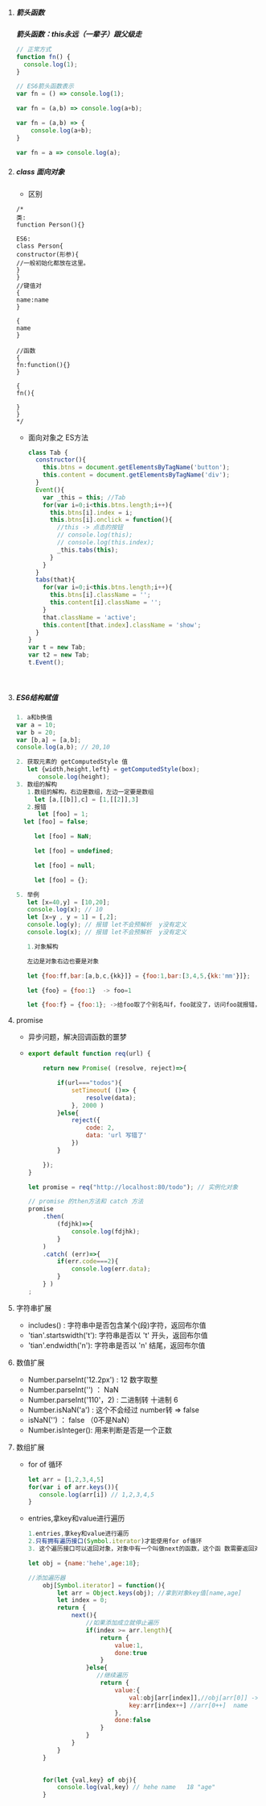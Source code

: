 1. ##### 箭头函数

   ***箭头函数：this永远（一辈子）跟父级走***

   ```javascript
   // 正常方式
   function fn() {
     console.log(1);
   }

   // ES6箭头函数表示
   var fn = () => console.log(1);

   var fn = (a,b) => console.log(a+b);

   var fn = (a,b) => {
       console.log(a+b);
   }

   var fn = a => console.log(a);
   ```

2. ##### class 面向对象

   - 区别

   ```javscript
   /*
   类:
   function Person(){}

   ES6:
   class Person{
   constructor(形参){
   //一般初始化都放在这里。
   }
   }
   //键值对
   {
   name:name
   }

   {
   name
   }

   //函数
   {
   fn:function(){}
   }

   {
   fn(){

   }
   }
   */
   ```

   - 面向对象之 ES方法

     ```javascript
     class Tab {
       constructor(){
         this.btns = document.getElementsByTagName('button');
         this.content = document.getElementsByTagName('div');
       }
       Event(){
         var _this = this; //Tab
         for(var i=0;i<this.btns.length;i++){
           this.btns[i].index = i;
           this.btns[i].onclick = function(){
             //this -> 点击的按钮
             // console.log(this);
             // console.log(this.index);
             _this.tabs(this);
           }
         }
       }
       tabs(that){
         for(var i=0;i<this.btns.length;i++){
           this.btns[i].className = '';
           this.content[i].className = '';
         }
         that.className = 'active';
         this.content[that.index].className = 'show';
       }
     }
     var t = new Tab;
     var t2 = new Tab;
     t.Event();
     ```

     ​

3. ##### ES6结构赋值

   ```javascript
   1. a和b换值
   var a = 10;
   var b = 20;
   var [b,a] = [a,b];
   console.log(a,b); // 20,10

   2. 获取元素的 getComputedStyle 值
      let {width,height,left} = getComputedStyle(box);
         console.log(height);
   3. 数组的解构
      1.数组的解构，右边是数组，左边一定要是数组
        let [a,[[b]],c] = [1,[[2]],3]
      2.报错
      	 let [foo] = 1;
   	 let [foo] = false;

     	let [foo] = NaN;

     	let [foo] = undefined;

     	let [foo] = null;

     	let [foo] = {};

   5. 举例
      let [x=40,y] = [10,20];
      console.log(x); // 10
      let [x=y , y = 1] = [,2];
      console.log(y); // 报错 let不会预解析  y没有定义
      console.log(x); // 报错 let不会预解析  y没有定义

      1.对象解构

      左边是对象右边也要是对象

      let {foo:ff,bar:[a,b,c,{kk}]} = {foo:1,bar:[3,4,5,{kk:'mm'}]};

      let {foo} = {foo:1}  -> foo=1

      let {foo:f} = {foo:1}; ->给foo取了个别名叫f，foo就没了，访问foo就报错，要访问f
   ```


4. promise

   - 异步问题，解决回调函数的噩梦

   - ```javascript
     export default function req(url) {

         return new Promise( (resolve, reject)=>{

             if(url==="todos"){
                 setTimeout( ()=> {
                     resolve(data);
                 }, 2000 )
             }else{
                 reject({
                     code: 2,
                     data: 'url 写错了'
                 })
             }

         });
     }

     let promise = req("http://localhost:80/todo"); // 实例化对象

     // promise 的then方法和 catch 方法
     promise
         .then(
             (fdjhk)=>{
                 console.log(fdjhk);
             }
         )
         .catch( (err)=>{
             if(err.code===2){
                 console.log(err.data);
             }
         } )
     ;
     ```

5. 字符串扩展

   - includes() : 字符串中是否包含某个(段)字符，返回布尔值
   - 'tian'.startswidth('t'): 字符串是否以 't' 开头，返回布尔值
   - 'tian'.endwidth('n'): 字符串是否以 'n' 结尾，返回布尔值

6. 数值扩展

   - Number.parseInt('12.2px')   :  12   数字取整
   - Number.parseInt('')  ： NaN  
   - Number.parseInt('110'，2)   : 二进制转  十进制   6
   - Number.isNaN('a')   :  这个不会经过  number转 =>  false
   - isNaN('')  ： false   （0不是NaN）
   - Number.isInteger(): 用来判断是否是一个正数

7. 数组扩展

   - for of 循环

     ```javascript
     let arr = [1,2,3,4,5]
     for(var i of arr.keys()){
       	console.log(arr[i]) // 1,2,3,4,5
     }
     ```

   - entries,拿key和value进行遍历

     ```javascript
     1.entries,拿key和value进行遍历
     2.只有拥有遍历接口(Symbol.iterator)才能使用for of循环
     3. 这个遍历接口可以返回对象，对象中有一个叫做next的函数，这个函 数需要返回对象

     let obj = {name:'hehe',age:18};

     //添加遍历器
         obj[Symbol.iterator] = function(){
             let arr = Object.keys(obj); //拿到对象key值[name,age]
             let index = 0;
             return {
                 next(){
                     //如果添加成立就停止遍历
                     if(index >= arr.length){
                         return {
                             value:1,
                             done:true
                         }
                     }else{
                        //继续遍历
                         return {
                             value:{
                                 val:obj[arr[index]],//obj[arr[0]] -> obj.name
                                 key:arr[index++] //arr[0++]  name
                             },
                             done:false
                         }
                     }
                 }
             }
         }

         
         for(let {val,key} of obj){
             console.log(val,key) // hehe name   18 "age"
         }

     ```

     ​

   ​

   ​